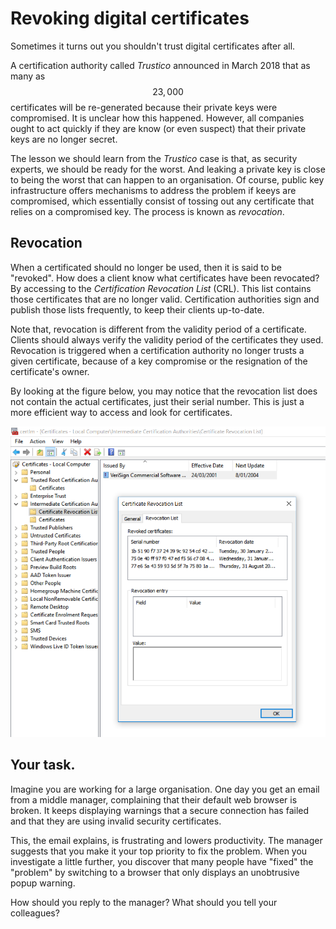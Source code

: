 # Revoking digital certificates

Sometimes it turns out you shouldn't trust digital certificates after all.

A certification authority called *Trustico* announced in March 2018 that as many as $$23,000$$ certificates will be re-generated because their private keys were compromised. It is unclear how this happened. However, all companies ought to act quickly if they are know (or even suspect) that their private keys are no longer secret. 

The lesson we should learn from the _Trustico_ case is that, as security experts, we should be ready for the worst. And leaking a private key is close to being the worst that can happen to an organisation. Of course, public key infrastructure offers mechanisms to address the problem if keeys are compromised, which essentially consist of tossing out any certificate that relies on a compromised key. The process is known as *revocation*.

## Revocation 

When a certificated should no longer be used, then it is said to be "revoked". How does a client know what certificates have been revocated? By accessing to the *Certification Revocation List* (CRL). This list contains those certificates that are no longer valid. Certification authorities sign and publish those lists frequently, to keep their clients up-to-date. 

Note that, revocation is different from the validity period of a certificate. Clients should always verify the validity period of the certificates they used. Revocation is triggered when a certification authority no longer trusts a given certificate, because of a key compromise or the resignation of the certificate's owner. 

By looking at the figure below, you may notice that the revocation list does not contain the actual certificates, just their serial number. This is just a more efficient way to access and look for certificates. 

![GitHub Logo](./images/revocation-list.png)

## Your task.

Imagine you are working for a large organisation.  One day you get an email from a middle manager, complaining that their default web browser is broken.  It keeps displaying warnings that a secure connection has failed and that they are using invalid security certificates.  

This, the email explains, is frustrating and lowers productivity.  The manager suggests that you make it your top priority to fix the problem. When you investigate a little further, you discover that many people have "fixed" the "problem" by switching to a browser that only displays an unobtrusive popup warning.

How should you reply to the manager?  What should you tell your colleagues?



